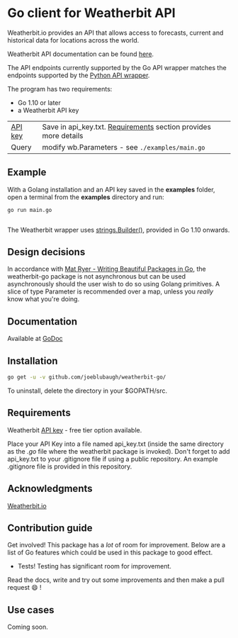 # Go client for Weatherbit API

Weatherbit.io provides an API that allows access to forecasts, current and historical data for locations across the world.

Weatherbit API documentation can be found [here](https://www.weatherbit.io/api).

The API endpoints currently supported by the Go API wrapper matches the endpoints supported by the [Python API wrapper](https://github.com/weatherbit/weatherbit-python).

The program has two requirements:

* Go 1.10 or later
* a Weatherbit API key

|                                             |           |
| ------                                      |:--------- |
| [API key](https://www.weatherbit.io/pricing)| Save in api_key.txt. [Requirements](#requirements) section provides more details   |
| Query                                       | modify wb.Parameters - see `./examples/main.go`        |

## Example

With a Golang installation and an API key saved in the **examples** folder, open a terminal from the **examples** directory and run:

```bash
go run main.go
```

```go

```


The Weatherbit wrapper uses [strings.Builder()](https://golang.org/src/strings/builder.go), provided in Go 1.10 onwards.

## Design decisions

In accordance with [Mat Ryer - Writing Beautiful Packages in Go](https://youtu.be/cAWlv2SeQus?t=794), the weatherbit-go package is not asynchronous but can be used asynchronously should the user wish to do so using Golang primitives. A slice of type Parameter is recommended over a map, unless you *really* know what you're doing.

## Documentation

Available at [GoDoc](https://godoc.org/github.com/joeblubaugh/weatherbit-go/weatherbit)

## Installation

```bash
go get -u -v github.com/joeblubaugh/weatherbit-go/
```

To uninstall, delete the directory in your $GOPATH/src.

## Requirements

Weatherbit [API key](https://www.weatherbit.io/pricing) - free tier option available.

Place your API Key into a file named api_key.txt (inside the same directory as the *.go* file where the weatherbit package is invoked). Don't forget to add api_key.txt to your .gitignore file if using a public repository. An example .gitignore file is provided in this repository.

## Acknowledgments

[Weatherbit.io](https://github.com/weatherbit)

## Contribution guide

Get involved! This package has a *lot* of room for improvement. Below are a list of Go features which could be used in this package to good effect.

* Tests! Testing has significant room for improvement.

Read the docs, write and try out some improvements and then make a pull request :smile: !

## Use cases

Coming soon.
